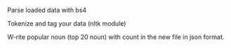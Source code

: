 
Parse loaded data with bs4

Tokenize and tag your data (nltk module)

W-rite popular noun (top 20 noun) with count in the new file in json format.
